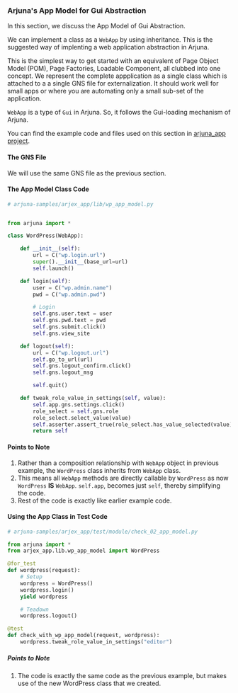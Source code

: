 ### Arjuna's App Model for Gui Abstraction

In this section, we discuss the App Model of Gui Abstraction.

We can implement a class as a `WebApp` by using inheritance. This is the suggested way of implenting a web application abstraction in Arjuna. 

This is the simplest way to get started with an equivalent of Page Object Model (POM), Page Factories, Loadable Component, all clubbed into one concept. We represent the complete appplication as a single class which is attached to a a single GNS file for externalization. It should work well for small apps or where you are automating only a small sub-set of the application. 

`WebApp` is a type of `Gui` in Arjuna. So, it follows the Gui-loading mechanism of Arjuna. 

You can find the example code and files used on this section in [arjuna_app project](https://github.com/rahul-verma/arjuna//tree/master/arjuna-samples/arjex_app).

#### The GNS File

We will use the same GNS file as the previous section.

#### The App Model Class Code

```python
# arjuna-samples/arjex_app/lib/wp_app_model.py


from arjuna import *

class WordPress(WebApp):

    def __init__(self):
        url = C("wp.login.url")
        super().__init__(base_url=url)
        self.launch()

    def login(self):
        user = C("wp.admin.name")
        pwd = C("wp.admin.pwd")

        # Login
        self.gns.user.text = user
        self.gns.pwd.text = pwd
        self.gns.submit.click()
        self.gns.view_site

    def logout(self):
        url = C("wp.logout.url")
        self.go_to_url(url)
        self.gns.logout_confirm.click()
        self.gns.logout_msg

        self.quit()

    def tweak_role_value_in_settings(self, value):
        self.app.gns.settings.click()
        role_select = self.gns.role
        role_select.select_value(value)
        self.asserter.assert_true(role_select.has_value_selected(value), "Selection of {} as Role".format(value))
        return self
```

#### Points to Note
1. Rather than a composition relationship with `WebApp` object in previous example, the `WordPress` class inherits from `WebApp` class.
2. This means all `WebApp` methods are directly callable by `WordPress` as now `WordPress` **IS** `WebApp`. `self.app`, becomes just `self`, thereby simplifying the code.
3. Rest of the code is exactly like earlier example code.


#### Using the App Class in Test Code

```python
# arjuna-samples/arjex_app/test/module/check_02_app_model.py

from arjuna import *
from arjex_app.lib.wp_app_model import WordPress

@for_test
def wordpress(request):
    # Setup
    wordpress = WordPress()
    wordpress.login()
    yield wordpress

    # Teadown
    wordpress.logout()

@test
def check_with_wp_app_model(request, wordpress):
    wordpress.tweak_role_value_in_settings("editor")
```

##### Points to Note
1. The code is exactly the same code as the previous example, but makes use of the new WordPress class that we created.

